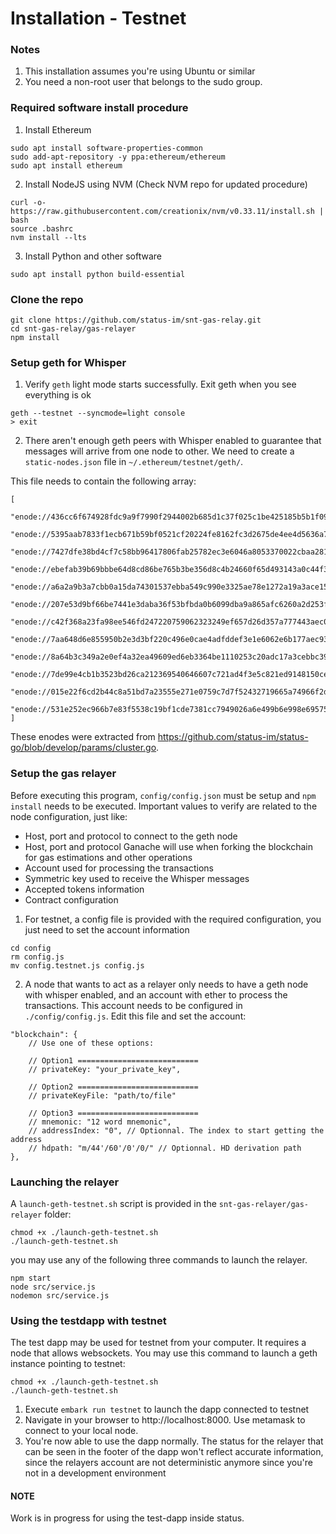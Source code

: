 # Installation - Testnet

### Notes
1. This installation assumes you're using Ubuntu or similar
2. You need a non-root user that belongs to the sudo group.

### Required software install procedure

1. Install Ethereum
```
sudo apt install software-properties-common
sudo add-apt-repository -y ppa:ethereum/ethereum
sudo apt install ethereum
```

2. Install NodeJS using NVM (Check NVM repo for updated procedure)
```
curl -o- https://raw.githubusercontent.com/creationix/nvm/v0.33.11/install.sh | bash
source .bashrc
nvm install --lts
```

3. Install Python and other software
```
sudo apt install python build-essential
```

### Clone the repo
```
git clone https://github.com/status-im/snt-gas-relay.git
cd snt-gas-relay/gas-relayer
npm install
```

### Setup geth for Whisper

1. Verify `geth` light mode starts successfully. Exit geth when you see everything is ok
```
geth --testnet --syncmode=light console
> exit
```

2. There aren't enough geth peers with Whisper enabled to guarantee that messages will arrive from one node to other. We need to create a `static-nodes.json` file in `~/.ethereum/testnet/geth/`.

This file needs to contain the following array:
```
[
    "enode://436cc6f674928fdc9a9f7990f2944002b685d1c37f025c1be425185b5b1f0900feaf1ccc2a6130268f9901be4a7d252f37302c8335a2c1a62736e9232691cc3a@174.138.105.243:30404",
    "enode://5395aab7833f1ecb671b59bf0521cf20224fe8162fc3d2675de4ee4d5636a75ec32d13268fc184df8d1ddfa803943906882da62a4df42d4fccf6d17808156a87@206.189.243.57:30404",
    "enode://7427dfe38bd4cf7c58bb96417806fab25782ec3e6046a8053370022cbaa281536e8d64ecd1b02e1f8f72768e295d06258ba43d88304db068e6f2417ae8bcb9a6@104.154.88.123:30404",
    "enode://ebefab39b69bbbe64d8cd86be765b3be356d8c4b24660f65d493143a0c44f38c85a257300178f7845592a1b0332811542e9a58281c835babdd7535babb64efc1@35.202.99.224:30404",
    "enode://a6a2a9b3a7cbb0a15da74301537ebba549c990e3325ae78e1272a19a3ace150d03c184b8ac86cc33f1f2f63691e467d49308f02d613277754c4dccd6773b95e8@206.189.243.176:30304",
    "enode://207e53d9bf66be7441e3daba36f53bfbda0b6099dba9a865afc6260a2d253fb8a56a72a48598a4f7ba271792c2e4a8e1a43aaef7f34857f520c8c820f63b44c8@35.224.15.65:30304",
    "enode://c42f368a23fa98ee546fd247220759062323249ef657d26d357a777443aec04db1b29a3a22ef3e7c548e18493ddaf51a31b0aed6079bd6ebe5ae838fcfaf3a49@206.189.243.162:30504",
    "enode://7aa648d6e855950b2e3d3bf220c496e0cae4adfddef3e1e6062e6b177aec93bc6cdcf1282cb40d1656932ebfdd565729da440368d7c4da7dbd4d004b1ac02bf8@206.189.243.169:30504",
    "enode://8a64b3c349a2e0ef4a32ea49609ed6eb3364be1110253c20adc17a3cebbc39a219e5d3e13b151c0eee5d8e0f9a8ba2cd026014e67b41a4ab7d1d5dd67ca27427@206.189.243.168:30504",
    "enode://7de99e4cb1b3523bd26ca212369540646607c721ad4f3e5c821ed9148150ce6ce2e72631723002210fac1fd52dfa8bbdf3555e05379af79515e1179da37cc3db@35.188.19.210:30504",
    "enode://015e22f6cd2b44c8a51bd7a23555e271e0759c7d7f52432719665a74966f2da456d28e154e836bee6092b4d686fe67e331655586c57b718be3997c1629d24167@35.226.21.19:30504",
    "enode://531e252ec966b7e83f5538c19bf1cde7381cc7949026a6e499b6e998e695751aadf26d4c98d5a4eabfb7cefd31c3c88d600a775f14ed5781520a88ecd25da3c6@35.225.227.79:30504"
]
```
These enodes were extracted from https://github.com/status-im/status-go/blob/develop/params/cluster.go. 

### Setup the gas relayer

Before executing this program, `config/config.json` must be setup and `npm install` needs to be executed. Important values to verify are related to the node configuration, just like:
- Host, port and protocol to connect to the geth node
- Host, port and protocol Ganache will use when forking the blockchain for gas estimations and other operations
- Account used for processing the transactions
- Symmetric key used to receive the Whisper messages
- Accepted tokens information
- Contract configuration

1. For testnet, a config file is provided with the required configuration, you just need to set the account information
```
cd config
rm config.js 
mv config.testnet.js config.js
```

2. A node that wants to act as a relayer only needs to have a geth node with whisper enabled, and an account with ether to process the transactions. This account needs to be configured in `./config/config.js`. Edit this file and set the account:
```
"blockchain": {
    // Use one of these options:

    // Option1 ===========================
    // privateKey: "your_private_key",

    // Option2 ===========================
    // privateKeyFile: "path/to/file"

    // Option3 ===========================
    // mnemonic: "12 word mnemonic",
    // addressIndex: "0", // Optionnal. The index to start getting the address
    // hdpath: "m/44'/60'/0'/0/" // Optionnal. HD derivation path
},
```


### Launching the relayer
A `launch-geth-testnet.sh` script is provided in the `snt-gas-relayer/gas-relayer` folder:

```
chmod +x ./launch-geth-testnet.sh
./launch-geth-testnet.sh
```

you may use any of the following three commands to launch the relayer. 

```
npm start
node src/service.js
nodemon src/service.js
```


### Using the testdapp with testnet
The test dapp may be used for testnet from your computer. It requires a node that allows websockets. You may use this command to launch a geth instance pointing to testnet:

```
chmod +x ./launch-geth-testnet.sh
./launch-geth-testnet.sh
```

1. Execute `embark run testnet` to launch the dapp connected to testnet
2. Navigate in your browser to http://localhost:8000. Use metamask to connect to your local node.
3. You're now able to use the dapp normally. The status for the relayer that can be seen in the footer of the dapp won't reflect accurate information, since the relayers account are not deterministic anymore since you're not in a development environment

#### NOTE
Work is in progress for using the test-dapp inside status.

